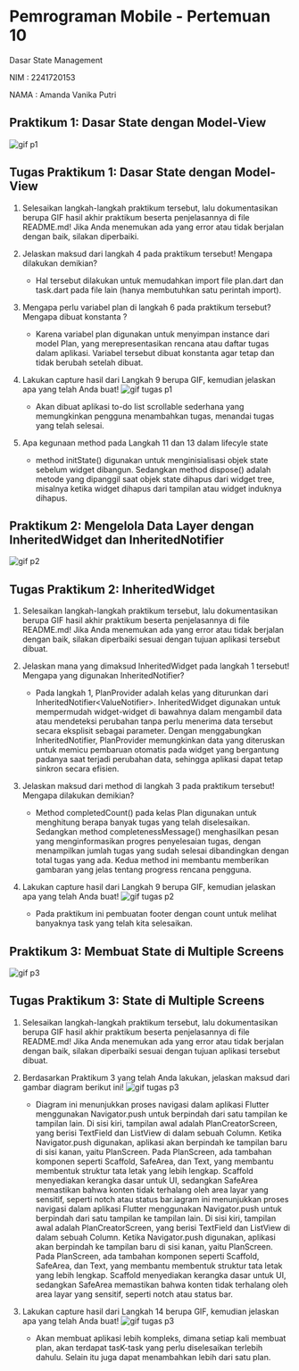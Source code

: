 # Pemrograman Mobile - Pertemuan 10

Dasar State Management

NIM : 2241720153

NAMA : Amanda Vanika Putri

## Praktikum 1: Dasar State dengan Model-View
![gif p1](../../docs/p1.gif)

## Tugas Praktikum 1: Dasar State dengan Model-View
1. Selesaikan langkah-langkah praktikum tersebut, lalu dokumentasikan berupa GIF hasil akhir praktikum beserta penjelasannya di file README.md! Jika Anda menemukan ada yang error atau tidak berjalan dengan baik, silakan diperbaiki.

2. Jelaskan maksud dari langkah 4 pada praktikum tersebut! Mengapa dilakukan demikian?
    - Hal tersebut dilakukan untuk memudahkan import file plan.dart dan task.dart pada file lain (hanya membutuhkan satu perintah import).

3. Mengapa perlu variabel plan di langkah 6 pada praktikum tersebut? Mengapa dibuat konstanta ?
    - Karena variabel plan digunakan untuk menyimpan instance dari model Plan, yang merepresentasikan rencana atau daftar tugas dalam aplikasi. Variabel tersebut dibuat konstanta agar tetap dan tidak berubah setelah dibuat.

4. Lakukan capture hasil dari Langkah 9 berupa GIF, kemudian jelaskan apa yang telah Anda buat!
![gif tugas p1](../../docs/p1.gif)
    - Akan dibuat aplikasi to-do list scrollable sederhana yang memungkinkan pengguna menambahkan tugas, menandai tugas yang telah selesai.

5. Apa kegunaan method pada Langkah 11 dan 13 dalam lifecyle state
    - method initState() digunakan untuk menginisialisasi objek state sebelum widget dibangun. Sedangkan method dispose() adalah metode yang dipanggil saat objek state dihapus dari widget tree, misalnya ketika widget dihapus dari tampilan atau widget induknya dihapus.

## Praktikum 2: Mengelola Data Layer dengan InheritedWidget dan InheritedNotifier

![gif p2](../../docs/p2.gif)

## Tugas Praktikum 2: InheritedWidget
1. Selesaikan langkah-langkah praktikum tersebut, lalu dokumentasikan berupa GIF hasil akhir praktikum beserta penjelasannya di file README.md! Jika Anda menemukan ada yang error atau tidak berjalan dengan baik, silakan diperbaiki sesuai dengan tujuan aplikasi tersebut dibuat.

2. Jelaskan mana yang dimaksud InheritedWidget pada langkah 1 tersebut! Mengapa yang digunakan InheritedNotifier?
    - Pada langkah 1, PlanProvider adalah kelas yang diturunkan dari InheritedNotifier<ValueNotifier<Plan>>. InheritedWidget digunakan untuk mempermudah widget-widget di bawahnya dalam mengambil data atau mendeteksi perubahan tanpa perlu menerima data tersebut secara eksplisit sebagai parameter. Dengan menggabungkan InheritedNotifier, PlanProvider memungkinkan data yang diteruskan untuk memicu pembaruan otomatis pada widget yang bergantung padanya saat terjadi perubahan data, sehingga aplikasi dapat tetap sinkron secara efisien.

3. Jelaskan maksud dari method di langkah 3 pada praktikum tersebut! Mengapa dilakukan demikian?
    - Method completedCount() pada kelas Plan digunakan untuk menghitung berapa banyak tugas yang telah diselesaikan. Sedangkan method completenessMessage() menghasilkan pesan yang menginformasikan progres penyelesaian tugas, dengan menampilkan jumlah tugas yang sudah selesai dibandingkan dengan total tugas yang ada. Kedua method ini membantu memberikan gambaran yang jelas tentang progress rencana pengguna. 

4. Lakukan capture hasil dari Langkah 9 berupa GIF, kemudian jelaskan apa yang telah Anda buat!
![gif tugas p2](../../docs/p2.gif)
    - Pada praktikum ini pembuatan footer dengan count untuk melihat banyaknya task yang telah kita selesaikan. 

## Praktikum 3: Membuat State di Multiple Screens
![gif p3](../../docs/p3.gif)

## Tugas Praktikum 3: State di Multiple Screens

1. Selesaikan langkah-langkah praktikum tersebut, lalu dokumentasikan berupa GIF hasil akhir praktikum beserta penjelasannya di file README.md! Jika Anda menemukan ada yang error atau tidak berjalan dengan baik, silakan diperbaiki sesuai dengan tujuan aplikasi tersebut dibuat.

2. Berdasarkan Praktikum 3 yang telah Anda lakukan, jelaskan maksud dari gambar diagram berikut ini!
![gif tugas p3](../../docs/soal-p3.png)
    - Diagram ini menunjukkan proses navigasi dalam aplikasi Flutter menggunakan Navigator.push untuk berpindah dari satu tampilan ke tampilan lain. Di sisi kiri, tampilan awal adalah PlanCreatorScreen, yang berisi TextField dan ListView di dalam sebuah Column. Ketika Navigator.push digunakan, aplikasi akan berpindah ke tampilan baru di sisi kanan, yaitu PlanScreen. Pada PlanScreen, ada tambahan komponen seperti Scaffold, SafeArea, dan Text, yang membantu membentuk struktur tata letak yang lebih lengkap. Scaffold menyediakan kerangka dasar untuk UI, sedangkan SafeArea memastikan bahwa konten tidak terhalang oleh area layar yang sensitif, seperti notch atau status bar.iagram ini menunjukkan proses navigasi dalam aplikasi Flutter menggunakan Navigator.push untuk berpindah dari satu tampilan ke tampilan lain. Di sisi kiri, tampilan awal adalah PlanCreatorScreen, yang berisi TextField dan ListView di dalam sebuah Column. Ketika Navigator.push digunakan, aplikasi akan berpindah ke tampilan baru di sisi kanan, yaitu PlanScreen. Pada PlanScreen, ada tambahan komponen seperti Scaffold, SafeArea, dan Text, yang membantu membentuk struktur tata letak yang lebih lengkap. Scaffold menyediakan kerangka dasar untuk UI, sedangkan SafeArea memastikan bahwa konten tidak terhalang oleh area layar yang sensitif, seperti notch atau status bar.

3. Lakukan capture hasil dari Langkah 14 berupa GIF, kemudian jelaskan apa yang telah Anda buat!
![gif tugas p3](../../docs/p3.gif)
    - Akan membuat aplikasi lebih kompleks, dimana setiap kali membuat plan, akan terdapat tasK-task yang perlu diselesaikan terlebih dahulu. Selain itu juga dapat menambahkan lebih dari satu plan.